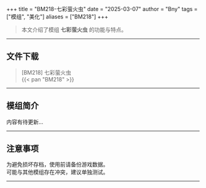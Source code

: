 +++
title = "BM218-七彩萤火虫"
date = "2025-03-07"
author = "Bny"
tags = ["模组", "美化"]
aliases = ["BM218"]
+++

> 本文介绍了模组 **七彩萤火虫** 的功能与特点。

---

## 文件下载

> [BM218] 七彩萤火虫  
{{< pan "BM218" >}}  

---

## 模组简介

>  
内容有待更新...  

---

## 注意事项

>  
为避免损坏存档，使用前请备份游戏数据。  
可能与其他模组存在冲突，建议单独测试。  

---

